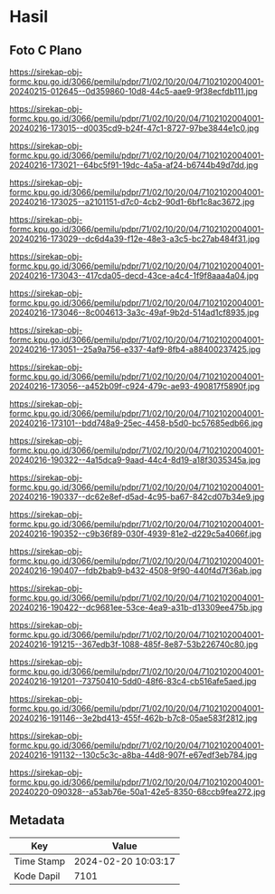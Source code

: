 # Hasil

## Foto C Plano

https://sirekap-obj-formc.kpu.go.id/3066/pemilu/pdpr/71/02/10/20/04/7102102004001-20240215-012645--0d359860-10d8-44c5-aae9-9f38ecfdb111.jpg

https://sirekap-obj-formc.kpu.go.id/3066/pemilu/pdpr/71/02/10/20/04/7102102004001-20240216-173015--d0035cd9-b24f-47c1-8727-97be3844e1c0.jpg

https://sirekap-obj-formc.kpu.go.id/3066/pemilu/pdpr/71/02/10/20/04/7102102004001-20240216-173021--64bc5f91-19dc-4a5a-af24-b6744b49d7dd.jpg

https://sirekap-obj-formc.kpu.go.id/3066/pemilu/pdpr/71/02/10/20/04/7102102004001-20240216-173025--a2101151-d7c0-4cb2-90d1-6bf1c8ac3672.jpg

https://sirekap-obj-formc.kpu.go.id/3066/pemilu/pdpr/71/02/10/20/04/7102102004001-20240216-173029--dc6d4a39-f12e-48e3-a3c5-bc27ab484f31.jpg

https://sirekap-obj-formc.kpu.go.id/3066/pemilu/pdpr/71/02/10/20/04/7102102004001-20240216-173043--417cda05-decd-43ce-a4c4-1f9f8aaa4a04.jpg

https://sirekap-obj-formc.kpu.go.id/3066/pemilu/pdpr/71/02/10/20/04/7102102004001-20240216-173046--8c004613-3a3c-49af-9b2d-514ad1cf8935.jpg

https://sirekap-obj-formc.kpu.go.id/3066/pemilu/pdpr/71/02/10/20/04/7102102004001-20240216-173051--25a9a756-e337-4af9-8fb4-a88400237425.jpg

https://sirekap-obj-formc.kpu.go.id/3066/pemilu/pdpr/71/02/10/20/04/7102102004001-20240216-173056--a452b09f-c924-479c-ae93-490817f5890f.jpg

https://sirekap-obj-formc.kpu.go.id/3066/pemilu/pdpr/71/02/10/20/04/7102102004001-20240216-173101--bdd748a9-25ec-4458-b5d0-bc57685edb66.jpg

https://sirekap-obj-formc.kpu.go.id/3066/pemilu/pdpr/71/02/10/20/04/7102102004001-20240216-190322--4a15dca9-9aad-44c4-8d19-a18f3035345a.jpg

https://sirekap-obj-formc.kpu.go.id/3066/pemilu/pdpr/71/02/10/20/04/7102102004001-20240216-190337--dc62e8ef-d5ad-4c95-ba67-842cd07b34e9.jpg

https://sirekap-obj-formc.kpu.go.id/3066/pemilu/pdpr/71/02/10/20/04/7102102004001-20240216-190352--c9b36f89-030f-4939-81e2-d229c5a4066f.jpg

https://sirekap-obj-formc.kpu.go.id/3066/pemilu/pdpr/71/02/10/20/04/7102102004001-20240216-190407--fdb2bab9-b432-4508-9f90-440f4d7f36ab.jpg

https://sirekap-obj-formc.kpu.go.id/3066/pemilu/pdpr/71/02/10/20/04/7102102004001-20240216-190422--dc9681ee-53ce-4ea9-a31b-d13309ee475b.jpg

https://sirekap-obj-formc.kpu.go.id/3066/pemilu/pdpr/71/02/10/20/04/7102102004001-20240216-191215--367edb3f-1088-485f-8e87-53b226740c80.jpg

https://sirekap-obj-formc.kpu.go.id/3066/pemilu/pdpr/71/02/10/20/04/7102102004001-20240216-191201--73750410-5dd0-48f6-83c4-cb516afe5aed.jpg

https://sirekap-obj-formc.kpu.go.id/3066/pemilu/pdpr/71/02/10/20/04/7102102004001-20240216-191146--3e2bd413-455f-462b-b7c8-05ae583f2812.jpg

https://sirekap-obj-formc.kpu.go.id/3066/pemilu/pdpr/71/02/10/20/04/7102102004001-20240216-191132--130c5c3c-a8ba-44d8-907f-e67edf3eb784.jpg

https://sirekap-obj-formc.kpu.go.id/3066/pemilu/pdpr/71/02/10/20/04/7102102004001-20240220-090328--a53ab76e-50a1-42e5-8350-68ccb9fea272.jpg


## Metadata

| Key        | Value               |
| ---------- | ------------------- |
| Time Stamp | 2024-02-20 10:03:17 |
| Kode Dapil | 7101                |




